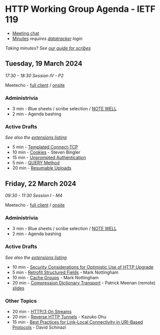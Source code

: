 # HTTP Working Group Agenda - IETF 119

* [Meeting chat](https://zulip.ietf.org/#narrow/stream/httpbis)
* [Minutes](https://notes.ietf.org/notes-ietf-119-httpbis) _requires [datatracker](https://datatracker.ietf.org) login_

*Taking minutes? See [our guide for scribes](https://github.com/httpwg/wiki/wiki/TakingMinutes)*


## Tuesday, 19 March 2024

_17:30 - 18:30 Session IV - P2_

Meetecho - [full client](https://meetings.conf.meetecho.com/ietf119/?session=31968) / [onsite](https://meetings.conf.meetecho.com/onsite119/?session=31968)


### Administrivia

*  3 min - Blue sheets / scribe selection / [NOTE WELL](https://www.ietf.org/about/note-well/)
*  2 min - Agenda bashing


### Active Drafts

_See also the [extensions listing](https://httpwg.org/http-extensions/)_

*  5 min - [Templated Connect-TCP](https://datatracker.ietf.org/doc/draft-ietf-httpbis-connect-tcp)
* 10 min - [Cookies](https://datatracker.ietf.org/doc/draft-ietf-httpbis-rfc6265bis) - Steven Bingler
* 15 min - [Unprompted Authentication](https://datatracker.ietf.org/doc/draft-ietf-httpbis-unprompted-auth)
* 5 min - [QUERY Method](https://datatracker.ietf.org/doc/draft-ietf-httpbis-safe-method-w-body)
* 20 min - [Resumable Uploads](https://datatracker.ietf.org/doc/draft-ietf-httpbis-resumable-upload)


## Friday, 22 March 2024

_09:30 - 11:30 Session I - M4_

Meetecho - [full client](https://meetings.conf.meetecho.com/ietf119/?session=31967) / [onsite](https://meetings.conf.meetecho.com/onsite119/?session=31967)

### Administrivia

*  3 min - Blue sheets / scribe selection / [NOTE WELL](https://www.ietf.org/about/note-well/)
*  2 min - Agenda bashing


### Active Drafts

_See also the [extensions listing](https://httpwg.org/http-extensions/)_

 
* 10 min - [Security Considerations for Optimistic Use of HTTP Upgrade](https://datatracker.ietf.org/doc/draft-schwartz-httpbis-optimistic-upgrade/) 
*  5 min - [Retrofit Structured Fields](https://datatracker.ietf.org/doc/draft-ietf-httpbis-retrofit) - Mark Nottingham
* 10 min - [Cache Groups](https://datatracker.ietf.org/doc/draft-ietf-httpbis-cache-groups/) - Mark Nottingham
* 20 min - [Compression Dictionary Transport](https://datatracker.ietf.org/doc/draft-ietf-httpbis-compression-dictionary) - Patrick Meenan (remote) [slides](compression-dictionary.pdf)


### Other Topics

* 20 min - [HTTP/3 On Streams](https://datatracker.ietf.org/doc/html/draft-kazuho-httpbis-http3-on-streams)
* 20 min - [Reverse HTTP Tunnels](https://www.ietf.org/archive/id/draft-kazuho-httpbis-reverse-tunnel-00.html) - Kazuko Ohu
* 15 min - [Best Practices for Link-Local Connectivity in URI-Based Protocols](https://datatracker.ietf.org/doc/draft-schinazi-httpbis-link-local-uri-bcp/) - David Schinazi
